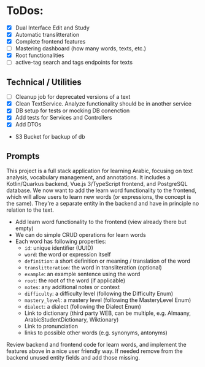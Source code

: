 # ToDos:

* [x] Dual Interface Edit and Study
* [x] Automatic translitteration
* [x] Complete frontend features
* [ ] Mastering dashboard (how many words, texts, etc.)
* [x] Root functionalities
* [ ] active-tag search and tags endpoints for texts

## Technical / Utilities

* [ ] Cleanup job for deprecated versions of a text
* [x] Clean TextService. Analyze functionality should be in another service
* [x] DB setup for tests or mocking DB conenction
* [x] Add tests for Services and Controllers
* [x] Add DTOs
* S3 Bucket for backup of db



## Prompts

This project is a full stack application for learning Arabic, focusing on text analysis, vocabulary management, and annotations. 
It includes a Kotlin/Quarkus backend, Vue.js 3/TypeScript frontend, and PostgreSQL database.
We now want to add the learn word functionality to the frontend, which will allow users to learn new words (or expressions, the concept is the same).
They're a separate entity in the backend and have in principle no relation to the text. 
* Add learn word functionality to the frontend (view already there but empty)
* We can do simple CRUD operations for learn words
* Each word has following properties:
    - `id`: unique identifier (UUID)
    - `word`: the word or expression itself
    - `definition`: a short definition or meaning / translation of the word
    - `translitteration`: the word in transliteration (optional)
    - `example`: an example sentence using the word
    - `root`: the root of the word (if applicable)
    - `notes`: any additional notes or context
    - `difficulty`: a difficulty level (following the Difficulty Enum)
    - `mastery_level`: a mastery level (following the MasteryLevel Enum)
    - `dialect`: a dialect (following the Dialect Enum)
    - Link to dictionary (third party WEB, can be multiple, e.g. Almaany, ArabicStudentDictionary, Wiktionary)
    - Link to pronunciation
    - links to possible other words (e.g. synonyms, antonyms)

Review backend and frontend code for learn words, and implement the features above in a nice user friendly way.
If needed remove from the backend unused entity fields and add those missing. 
